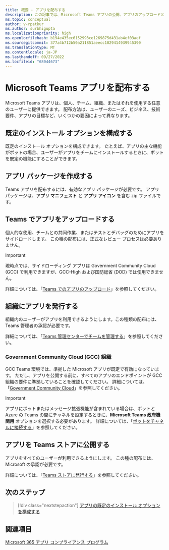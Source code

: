 ```yaml
---
title: 概要 - アプリを配布する
description: この記事では、Microsoft Teams アプリの公開、アプリのアップロードと展開、および GCC のオプションについて説明します。
ms.topic: conceptual
author: v-rpatkur
ms.author: surbhigupta
ms.localizationpriority: high
ms.openlocfilehash: b194e435ec6152993ce1269875d431ab4ef03aef
ms.sourcegitcommit: 377a4b712b50a211851aeecc1029414939945390
ms.translationtype: MT
ms.contentlocale: ja-JP
ms.lasthandoff: 09/27/2022
ms.locfileid: "68044673"
---
```

# <a name="distribute-your-microsoft-teams-app"></a>Microsoft Teams アプリを配布する

Microsoft Teams アプリは、個人、チーム、組織、またはそれを使用する任意のユーザーに提供できます。 配布方法は、ユーザーのニーズ、ビジネス、技術要件、アプリの目標など、いくつかの要因によって異なります。

## <a name="configure-default-install-options"></a>既定のインストール オプションを構成する

既定のインストール オプションを構成できます。 たとえば、アプリの主な機能がボットの場合、ユーザーがアプリをチームにインストールするときに、ボットを既定の機能にすることができます。

## <a name="create-your-app-package"></a>アプリ パッケージを作成する

Teams アプリを配布するには、有効なアプリ パッケージが必要です。  アプリ パッケージは、**アプリ マニフェスト** と **アプリ アイコン** を含む zip ファイルです。

## <a name="upload-your-app-in-teams"></a>Teams でアプリをアップロードする

個人的な使用、チームとの共同作業、またはテストとデバッグのためにアプリをサイドロードします。 この種の配布には、正式なレビュー プロセスは必要ありません。

> [!IMPORTANT]
> 現時点では、サイドローディング アプリは Government Community Cloud (GCC) で利用できますが、GCC-High および国防総省 (DOD) では使用できません。

詳細については、「[Teams でのアプリのアップロード](apps-upload.md)」を参照してください。

## <a name="publish-your-app-to-your-org"></a>組織にアプリを発行する

組織内のユーザーがアプリを利用できるようにします。この種類の配布には、Teams 管理者の承認が必要です。

詳細については、「[Teams 管理センターでチームを管理する](/MicrosoftTeams/manage-apps?toc=%2Fmicrosoftteams%2Fplatform%2Ftoc.json&bc=%2FMicrosoftTeams%2Fbreadcrumb%2Ftoc.json)」を参照してください。

### <a name="government-community-cloud-gcc-organizations"></a>Government Community Cloud (GCC) 組織

GCC Teams 環境では、準拠した Microsoft アプリが既定で有効になっています。 ただし、アプリを公開する前に、すべてのアプリのエンドポイントが GCC 組織の要件に準拠していることを確認してください。 詳細については、「[Government Community Cloud](../app-fundamentals-overview.md#government-community-cloud)」を参照してください。

> [!IMPORTANT]
>アプリにボットまたはメッセージ拡張機能が含まれている場合は、ボットと Azure の Teams の間にチャネルを設定するときに、**Microsoft Teams 政府機関用** オプションを選択する必要があります。 詳細については、「[ボットをチャネルに接続する](/azure/bot-service/bot-service-manage-channels?view=azure-bot-service-4.0&preserve-view=true)」を参照してください。

## <a name="publish-your-app-to-the-teams-store"></a>アプリを Teams ストアに公開する

アプリをすべてのユーザーが利用できるようにします。 この種の配布には、Microsoft の承認が必要です。

詳細については、「[Teams ストアに発行する](~/concepts/deploy-and-publish/appsource/publish.md)」を参照してください。

## <a name="next-step"></a>次のステップ

> [!div class="nextstepaction"]
> [アプリの既定のインストール オプションを構成する](~/concepts/deploy-and-publish/add-default-install-scope.md)

## <a name="see-also"></a>関連項目

[Microsoft 365 アプリ コンプライアンス プログラム](/microsoft-365-app-certification/overview)
